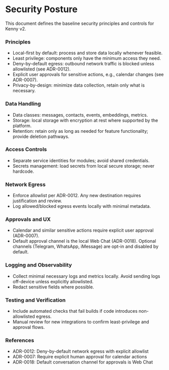 # Security Posture

This document defines the baseline security principles and controls for Kenny v2.

### Principles
- Local-first by default: process and store data locally whenever feasible.
- Least privilege: components only have the minimum access they need.
- Deny-by-default egress: outbound network traffic is blocked unless allowlisted (see ADR-0012).
- Explicit user approvals for sensitive actions, e.g., calendar changes (see ADR-0007).
- Privacy-by-design: minimize data collection, retain only what is necessary.

### Data Handling
- Data classes: messages, contacts, events, embeddings, metrics.
- Storage: local storage with encryption at rest where supported by the platform.
- Retention: retain only as long as needed for feature functionality; provide deletion pathways.

### Access Controls
- Separate service identities for modules; avoid shared credentials.
- Secrets management: load secrets from local secure storage; never hardcode.

### Network Egress
- Enforce allowlist per ADR-0012. Any new destination requires justification and review.
- Log allowed/blocked egress events locally with minimal metadata.

### Approvals and UX
- Calendar and similar sensitive actions require explicit user approval (ADR-0007).
- Default approval channel is the local Web Chat (ADR-0018). Optional channels (Telegram, WhatsApp, iMessage) are opt-in and disabled by default.

### Logging and Observability
- Collect minimal necessary logs and metrics locally. Avoid sending logs off-device unless explicitly allowlisted.
- Redact sensitive fields where possible.

### Testing and Verification
- Include automated checks that fail builds if code introduces non-allowlisted egress.
- Manual review for new integrations to confirm least-privilege and approval flows.

### References
- ADR-0012: Deny-by-default network egress with explicit allowlist
- ADR-0007: Require explicit human approval for calendar actions
- ADR-0018: Default conversation channel for approvals is Web Chat